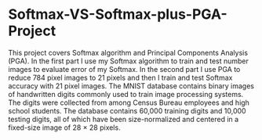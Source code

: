 # Softmax-VS-Softmax-plus-PGA-Project
This project covers Softmax algorithm and  Principal Components Analysis (PGA). In the first part I use my Softmax algorithm to train and test number images to evaluate error of my Softmax. In the second part I use PGA to reduce 784 pixel images to 21 pixels and then  I train and test Softmax accuracy with 21 pixel images.   The MNIST database contains binary images of handwritten digits commonly used to train image processing systems. The digits were collected from among Census Bureau employees and high school students. The database contains 60,000 training digits and 10,000 testing digits, all of which have been size-normalized and centered in a fixed-size image of 28 × 28 pixels. 
